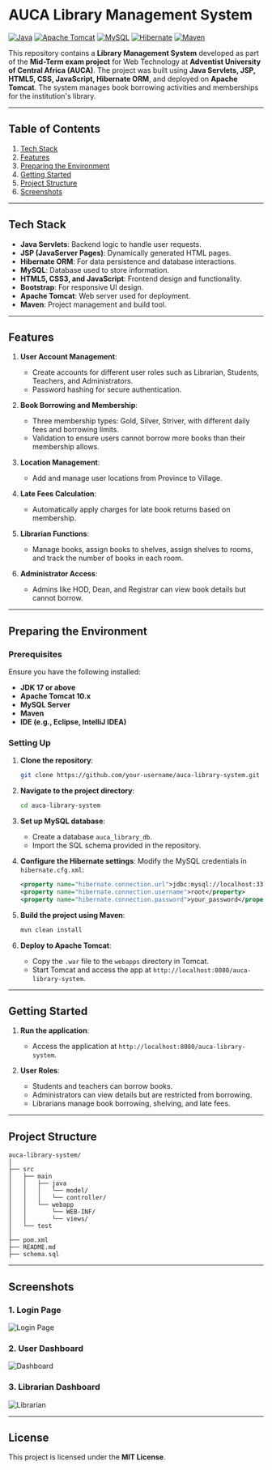 

# AUCA Library Management System

[![Java](https://img.shields.io/badge/Java-17%2B-blue)](https://www.oracle.com/java/technologies/javase-jdk17-downloads.html)
[![Apache Tomcat](https://img.shields.io/badge/Tomcat-10.x-yellow)](https://tomcat.apache.org/)
[![MySQL](https://img.shields.io/badge/MySQL-8.x-orange)](https://dev.mysql.com/downloads/mysql/)
[![Hibernate](https://img.shields.io/badge/Hibernate-ORM-green)](https://hibernate.org/)
[![Maven](https://img.shields.io/badge/Maven-3.x-red)](https://maven.apache.org/)

This repository contains a **Library Management System** developed as part of the **Mid-Term exam project** for Web Technology at **Adventist University of Central Africa (AUCA)**. The project was built using **Java Servlets, JSP, HTML5, CSS, JavaScript, Hibernate ORM**, and deployed on **Apache Tomcat**. The system manages book borrowing activities and memberships for the institution's library.

---

## Table of Contents
1. [Tech Stack](#tech-stack)
2. [Features](#features)
3. [Preparing the Environment](#preparing-the-environment)
4. [Getting Started](#getting-started)
5. [Project Structure](#project-structure)
6. [Screenshots](#screenshots)

---

## Tech Stack

- **Java Servlets**: Backend logic to handle user requests.
- **JSP (JavaServer Pages)**: Dynamically generated HTML pages.
- **Hibernate ORM**: For data persistence and database interactions.
- **MySQL**: Database used to store information.
- **HTML5, CSS3, and JavaScript**: Frontend design and functionality.
- **Bootstrap**: For responsive UI design.
- **Apache Tomcat**: Web server used for deployment.
- **Maven**: Project management and build tool.

---

## Features

1. **User Account Management**:
   - Create accounts for different user roles such as Librarian, Students, Teachers, and Administrators.
   - Password hashing for secure authentication.

2. **Book Borrowing and Membership**:
   - Three membership types: Gold, Silver, Striver, with different daily fees and borrowing limits.
   - Validation to ensure users cannot borrow more books than their membership allows.

3. **Location Management**:
   - Add and manage user locations from Province to Village.

4. **Late Fees Calculation**:
   - Automatically apply charges for late book returns based on membership.

5. **Librarian Functions**:
   - Manage books, assign books to shelves, assign shelves to rooms, and track the number of books in each room.

6. **Administrator Access**:
   - Admins like HOD, Dean, and Registrar can view book details but cannot borrow.

---

## Preparing the Environment

### Prerequisites
Ensure you have the following installed:
- **JDK 17 or above**
- **Apache Tomcat 10.x**
- **MySQL Server**
- **Maven**
- **IDE (e.g., Eclipse, IntelliJ IDEA)**

### Setting Up

1. **Clone the repository**:
   ```bash
   git clone https://github.com/your-username/auca-library-system.git
   ```

2. **Navigate to the project directory**:
   ```bash
   cd auca-library-system
   ```

3. **Set up MySQL database**:
   - Create a database `auca_library_db`.
   - Import the SQL schema provided in the repository.

4. **Configure the Hibernate settings**:
   Modify the MySQL credentials in `hibernate.cfg.xml`:
   ```xml
   <property name="hibernate.connection.url">jdbc:mysql://localhost:3306/auca_library_db</property>
   <property name="hibernate.connection.username">root</property>
   <property name="hibernate.connection.password">your_password</property>
   ```

5. **Build the project using Maven**:
   ```bash
   mvn clean install
   ```

6. **Deploy to Apache Tomcat**:
   - Copy the `.war` file to the `webapps` directory in Tomcat.
   - Start Tomcat and access the app at `http://localhost:8080/auca-library-system`.

---

## Getting Started

1. **Run the application**:
   - Access the application at `http://localhost:8080/auca-library-system`.

2. **User Roles**:
   - Students and teachers can borrow books.
   - Administrators can view details but are restricted from borrowing.
   - Librarians manage book borrowing, shelving, and late fees.

---

## Project Structure

```
auca-library-system/
│
├── src
│   ├── main
│   │   ├── java
│   │   │   └── model/
│   │   │   └── controller/
│   │   └── webapp
│   │       └── WEB-INF/
│   │       └── views/
│   └── test
│
├── pom.xml
├── README.md
├── schema.sql
```

---

## Screenshots

### 1. Login Page
![Login Page](https://via.placeholder.com/800x400)

### 2. User Dashboard
![Dashboard](https://via.placeholder.com/800x400)

### 3. Librarian Dashboard
![Librarian](https://via.placeholder.com/800x400)

---

## License

This project is licensed under the **MIT License**.
